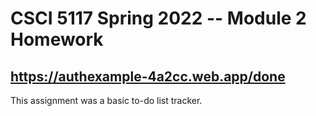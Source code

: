 # CSCI 5117 Spring 2022 -- Module 2 Homework



## https://authexample-4a2cc.web.app/done

This assignment was a basic to-do list tracker.
